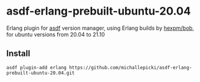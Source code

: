 # asdf-erlang-prebuilt-ubuntu-20.04

Erlang plugin for [asdf](https://github.com/asdf-vm/asdf) version manager, using Erlang builds by [hexpm/bob](https://github.com/hexpm/bob), for ubuntu versions from 20.04 to 21.10 

## Install

```
asdf plugin-add erlang https://github.com/michallepicki/asdf-erlang-prebuilt-ubuntu-20.04.git
```
